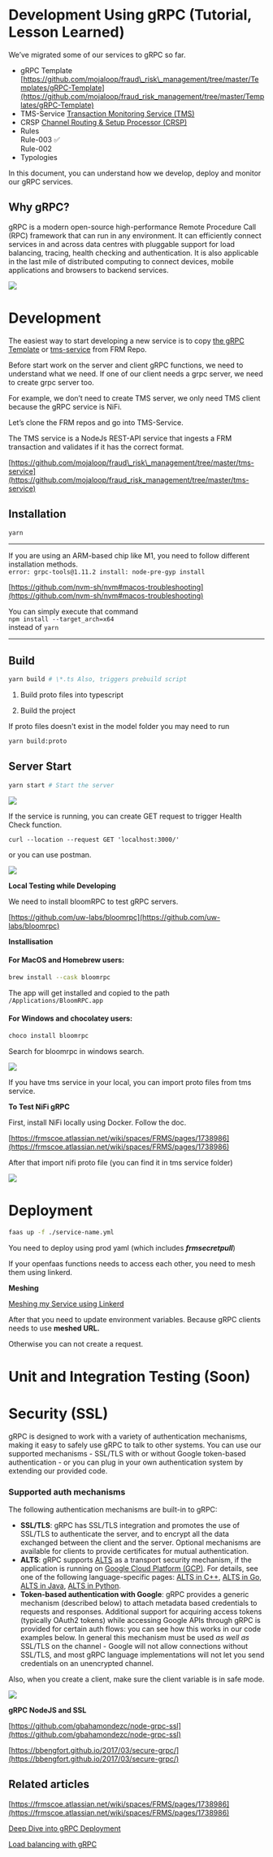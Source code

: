 # Development Using gRPC (Tutorial, Lesson Learned)

We’ve migrated some of our services to gRPC so far.

- gRPC Template [https://github.com/mojaloop/fraud\_risk\_management/tree/master/Templates/gRPC-Template](https://github.com/mojaloop/fraud_risk_management/tree/master/Templates/gRPC-Template)
- TMS-Service [Transaction Monitoring Service (TMS)](https://frmscoe.atlassian.net/wiki/spaces/FRMS/pages/1739897)
- CRSP [Channel Routing & Setup Processor (CRSP)](https://frmscoe.atlassian.net/wiki/spaces/FRMS/pages/1740020)
- Rules  
    Rule-003 ✅  
    Rule-002
- Typologies

In this document, you can understand how we develop, deploy and monitor our gRPC services.

## Why gRPC?

gRPC is a modern open-source high-performance Remote Procedure Call (RPC) framework that can run in any environment. It can efficiently connect services in and across data centres with pluggable support for load balancing, tracing, health checking and authentication. It is also applicable in the last mile of distributed computing to connect devices, mobile applications and browsers to backend services.  

![](../../Images/2021-06-25_at_1.45.21-2x.png)

# Development

The easiest way to start developing a new service is to copy [the gRPC Template](https://github.com/mojaloop/fraud_risk_management/tree/master/Templates/gRPC-Template) or [tms-service](https://github.com/mojaloop/fraud_risk_management/tree/master/tms-service) from FRM Repo.

Before start work on the server and client gRPC functions, we need to understand what we need. If one of our client needs a grpc server, we need to create grpc server too.

For example, we don’t need to create TMS server, we only need TMS client because the gRPC service is NiFi.

Let’s clone the FRM repos and go into TMS-Service.

The TMS service is a NodeJs REST-API service that ingests a FRM transaction and validates if it has the correct format.

[https://github.com/mojaloop/fraud\_risk\_management/tree/master/tms-service](https://github.com/mojaloop/fraud_risk_management/tree/master/tms-service)

## Installation

```bash
yarn
```

* * *

If you are using an ARM-based chip like M1, you need to follow different installation methods.  
`error: grpc-tools@1.11.2 install: node-pre-gyp install`

[https://github.com/nvm-sh/nvm#macos-troubleshooting](https://github.com/nvm-sh/nvm#macos-troubleshooting)

You can simply execute that command  
`npm install --target_arch=x64`  
instead of `yarn`

* * *

## Build

```bash
yarn build # \*.ts Also, triggers prebuild script
```

1. Build proto files into typescript

2. Build the project

If proto files doesn't exist in the model folder you may need to run

```bash
yarn build:proto
```

## Server Start

```bash
yarn start # Start the server
```

![](../../Images/2021-06-25_at_2.46.11-2x.png)

If the service is running, you can create GET request to trigger Health Check function.

```
curl --location --request GET 'localhost:3000/'
```

or you can use postman.

![](../../Images/2021-06-25_at_2.47.39-2x.png)

**Local Testing while Developing**

We need to install bloomRPC to test gRPC servers.

[https://github.com/uw-labs/bloomrpc](https://github.com/uw-labs/bloomrpc)

**Installisation**

#### For MacOS and Homebrew users:

```bash
brew install --cask bloomrpc
```

The app will get installed and copied to the path `/Applications/BloomRPC.app`

#### For Windows and chocolatey users:

```bash
choco install bloomrpc
```

Search for bloomrpc in windows search.

![](../../Images/editor-preview.gif)

If you have tms service in your local, you can import proto files from tms service.

**To Test NiFi gRPC**

First, install NiFi locally using Docker. Follow the doc.

[https://frmscoe.atlassian.net/wiki/spaces/FRMS/pages/1738986](https://frmscoe.atlassian.net/wiki/spaces/FRMS/pages/1738986)

After that import nifi proto file (you can find it in tms service folder)

![](../../Images/2021-06-25_at_2.40.48-2x.png)

# Deployment

```bash
faas up -f ./service-name.yml
```

You need to deploy using prod yaml (which includes ***frmsecretpull***)

If your openfaas functions needs to access each other, you need to mesh them using linkerd.

**Meshing**

[Meshing my Service using Linkerd](../architecture-and-design/linkerd/meshing-my-service-using-linkerd.md)

After that you need to update environment variables. Because gRPC clients needs to use **meshed URL.**

Otherwise you can not create a request.

# Unit and Integration Testing (Soon)

# Security (SSL)

gRPC is designed to work with a variety of authentication mechanisms, making it easy to safely use gRPC to talk to other systems. You can use our supported mechanisms - SSL/TLS with or without Google token-based authentication - or you can plug in your own authentication system by extending our provided code.

### Supported auth mechanisms

The following authentication mechanisms are built-in to gRPC:

- **SSL/TLS**: gRPC has SSL/TLS integration and promotes the use of SSL/TLS to authenticate the server, and to encrypt all the data exchanged between the client and the server. Optional mechanisms are available for clients to provide certificates for mutual authentication.
- **ALTS**: gRPC supports [ALTS](https://cloud.google.com/security/encryption-in-transit/application-layer-transport-security) as a transport security mechanism, if the application is running on [Google Cloud Platform (GCP)](https://cloud.google.com). For details, see one of the following language-specific pages: [ALTS in C++](https://grpc.io/docs/languages/cpp/alts/), [ALTS in Go](https://grpc.io/docs/languages/go/alts/), [ALTS in Java](https://grpc.io/docs/languages/java/alts/), [ALTS in Python](https://grpc.io/docs/languages/python/alts/).
- **Token-based authentication with Google**: gRPC provides a generic mechanism (described below) to attach metadata based credentials to requests and responses. Additional support for acquiring access tokens (typically OAuth2 tokens) while accessing Google APIs through gRPC is provided for certain auth flows: you can see how this works in our code examples below. In general this mechanism must be used *as well as* SSL/TLS on the channel - Google will not allow connections without SSL/TLS, and most gRPC language implementations will not let you send credentials on an unencrypted channel.

Also, when you create a client, make sure the client variable is in safe mode.

![](../../Images/2021-06-25_at_2.53.05-2x.png)

**gRPC NodeJS and SSL**

[https://github.com/gbahamondezc/node-grpc-ssl](https://github.com/gbahamondezc/node-grpc-ssl)

[https://bbengfort.github.io/2017/03/secure-grpc/](https://bbengfort.github.io/2017/03/secure-grpc/)

## Related articles

[https://frmscoe.atlassian.net/wiki/spaces/FRMS/pages/1738986](https://frmscoe.atlassian.net/wiki/spaces/FRMS/pages/1738986)

[Deep Dive into gRPC Deployment](15-deep-dive-into-grpc-deployment.md)

[Load balancing with gRPC](../architecture-and-design/linkerd/load-balancing-with-grpc.md)
